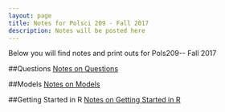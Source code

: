```yaml
---
layout: page
title: Notes for Polsci 209 - Fall 2017
description: Notes will be posted here
---
```



Below you will find notes and print outs for Pols209-- Fall 2017


##Questions
[Notes on Questions](../img/images/notes-02-questions.pdf)


##Models
[Notes on Models](../img/images/notes-03-models.pdf)

##Getting Started in R
[Notes on Getting Started in R](../img/images/notes-04-computing.pdf)
